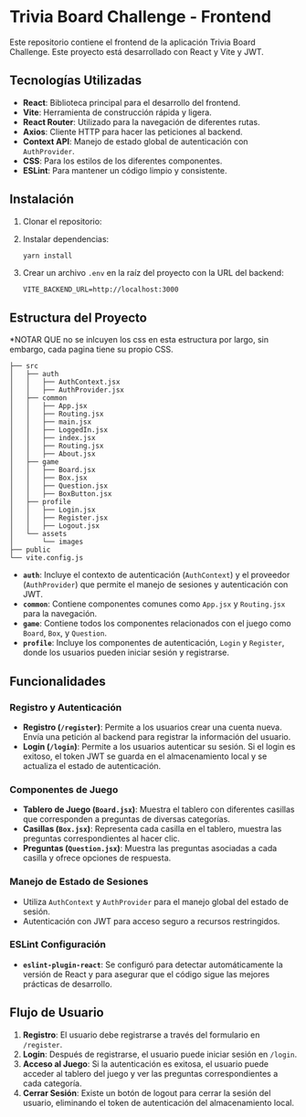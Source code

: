# Trivia Board Challenge - Frontend

Este repositorio contiene el frontend de la aplicación Trivia Board Challenge. Este proyecto está desarrollado con React y Vite y JWT.

## Tecnologías Utilizadas
- **React**: Biblioteca principal para el desarrollo del frontend.
- **Vite**: Herramienta de construcción rápida y ligera.
- **React Router**: Utilizado para la navegación de diferentes rutas.
- **Axios**: Cliente HTTP para hacer las peticiones al backend.
- **Context API**: Manejo de estado global de autenticación con `AuthProvider`.
- **CSS**: Para los estilos de los diferentes componentes.
- **ESLint**: Para mantener un código limpio y consistente.

## Instalación

1. Clonar el repositorio:

2. Instalar dependencias:

   ```sh
   yarn install
   ```

3. Crear un archivo `.env` en la raíz del proyecto con la URL del backend:

   ```env
   VITE_BACKEND_URL=http://localhost:3000
   ```

## Estructura del Proyecto

*NOTAR QUE no se inlcuyen los css en esta estructura por largo, sin embargo, cada pagina tiene su propio CSS.

```
├── src
│   ├── auth
│   │   ├── AuthContext.jsx
│   │   ├── AuthProvider.jsx
│   ├── common
│   │   ├── App.jsx
│   │   ├── Routing.jsx
│   │   ├── main.jsx
│   │   ├── LoggedIn.jsx
│   │   ├── index.jsx
│   │   ├── Routing.jsx
│   │   ├── About.jsx
│   ├── game
│   │   ├── Board.jsx
│   │   ├── Box.jsx
│   │   ├── Question.jsx
│   │   ├── BoxButton.jsx
│   ├── profile
│   │   ├── Login.jsx
│   │   ├── Register.jsx
│   │   ├── Logout.jsx
│   └── assets
│       └── images
├── public
└── vite.config.js
```

- **`auth`**: Incluye el contexto de autenticación (`AuthContext`) y el proveedor (`AuthProvider`) que permite el manejo de sesiones y autenticación con JWT.
- **`common`**: Contiene componentes comunes como `App.jsx` y `Routing.jsx` para la navegación.
- **`game`**: Contiene todos los componentes relacionados con el juego como `Board`, `Box`, y `Question`.
- **`profile`**: Incluye los componentes de autenticación, `Login` y `Register`, donde los usuarios pueden iniciar sesión y registrarse.

## Funcionalidades

### Registro y Autenticación
- **Registro (`/register`)**: Permite a los usuarios crear una cuenta nueva. Envía una petición al backend para registrar la información del usuario.
- **Login (`/login`)**: Permite a los usuarios autenticar su sesión. Si el login es exitoso, el token JWT se guarda en el almacenamiento local y se actualiza el estado de autenticación.

### Componentes de Juego
- **Tablero de Juego (`Board.jsx`)**: Muestra el tablero con diferentes casillas que corresponden a preguntas de diversas categorías.
- **Casillas (`Box.jsx`)**: Representa cada casilla en el tablero, muestra las preguntas correspondientes al hacer clic.
- **Preguntas (`Question.jsx`)**: Muestra las preguntas asociadas a cada casilla y ofrece opciones de respuesta.

### Manejo de Estado de Sesiones
- Utiliza `AuthContext` y `AuthProvider` para el manejo global del estado de sesión.
- Autenticación con JWT para acceso seguro a recursos restringidos.

### ESLint Configuración
- **`eslint-plugin-react`**: Se configuró para detectar automáticamente la versión de React y para asegurar que el código sigue las mejores prácticas de desarrollo.

## Flujo de Usuario
1. **Registro**: El usuario debe registrarse a través del formulario en `/register`.
2. **Login**: Después de registrarse, el usuario puede iniciar sesión en `/login`.
3. **Acceso al Juego**: Si la autenticación es exitosa, el usuario puede acceder al tablero del juego y ver las preguntas correspondientes a cada categoría.
4. **Cerrar Sesión**: Existe un botón de logout para cerrar la sesión del usuario, eliminando el token de autenticación del almacenamiento local.



